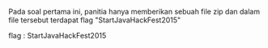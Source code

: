 Pada soal pertama ini, panitia hanya memberikan sebuah file zip dan dalam file
tersebut terdapat flag "StartJavaHackFest2015"

flag : StartJavaHackFest2015
